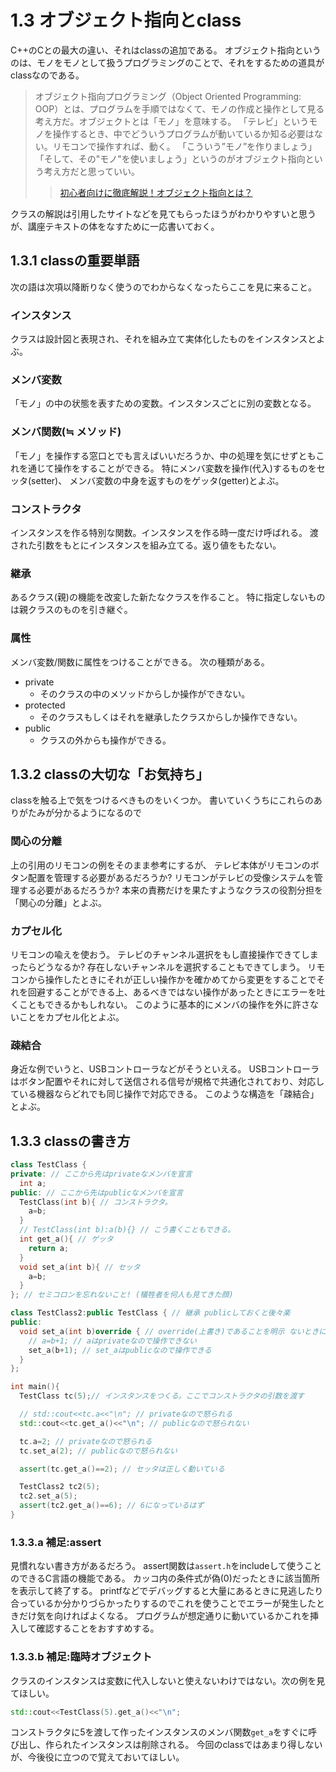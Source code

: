 # 1.3 オブジェクト指向とclass
C++のCとの最大の違い、それはclassの追加である。
オブジェクト指向というのは、モノをモノとして扱うプログラミングのことで、それをするための道具がclassなのである。

> オブジェクト指向プログラミング（Object Oriented Programming: OOP）とは、プログラムを手順ではなくて、モノの作成と操作として見る考え方だ。オブジェクトとは「モノ」を意味する。
>「テレビ」というモノを操作するとき、中でどういうプログラムが動いているか知る必要はない。リモコンで操作すれば、動く。
>「こういう”モノ”を作りましょう」「そして、その"モノ"を使いましょう」というのがオブジェクト指向という考え方だと思っていい。
>> [初心者向けに徹底解説！オブジェクト指向とは？](https://eng-entrance.com/what-oop)

クラスの解説は引用したサイトなどを見てもらったほうがわかりやすいと思うが、講座テキストの体をなすために一応書いておく。

## 1.3.1 classの重要単語

次の語は次項以降断りなく使うのでわからなくなったらここを見に来ること。

### インスタンス
クラスは設計図と表現され、それを組み立て実体化したものをインスタンスとよぶ。

### メンバ変数
「モノ」の中の状態を表すための変数。インスタンスごとに別の変数となる。

### メンバ関数(≒ メソッド)
「モノ」を操作する窓口とでも言えばいいだろうか、中の処理を気にせずともこれを通じて操作をすることができる。
特にメンバ変数を操作(代入)するものをセッタ(setter)、
メンバ変数の中身を返すものをゲッタ(getter)とよぶ。

### コンストラクタ
インスタンスを作る特別な関数。インスタンスを作る時一度だけ呼ばれる。
渡された引数をもとにインスタンスを組み立てる。返り値をもたない。

### 継承
あるクラス(親)の機能を改変した新たなクラスを作ること。
特に指定しないものは親クラスのものを引き継ぐ。

### 属性
メンバ変数/関数に属性をつけることができる。
次の種類がある。
- private
  - そのクラスの中のメソッドからしか操作ができない。
- protected
  - そのクラスもしくはそれを継承したクラスからしか操作できない。
- public
  - クラスの外からも操作ができる。

## 1.3.2 classの大切な「お気持ち」
classを触る上で気をつけるべきものをいくつか。
書いていくうちにこれらのありがたみが分かるようになるので

### 関心の分離
上の引用のリモコンの例をそのまま参考にするが、
テレビ本体がリモコンのボタン配置を管理する必要があるだろうか?
リモコンがテレビの受像システムを管理する必要があるだろうか?
本来の責務だけを果たすようなクラスの役割分担を「関心の分離」とよぶ。

### カプセル化
リモコンの喩えを使おう。
テレビのチャンネル選択をもし直接操作できてしまったらどうなるか?
存在しないチャンネルを選択することもできてしまう。
リモコンから操作したときにそれが正しい操作かを確かめてから変更をすることでそれを回避することができる上、あるべきではない操作があったときにエラーを吐くこともできるかもしれない。
このように基本的にメンバの操作を外に許さないことをカプセル化とよぶ。

### 疎結合
身近な例でいうと、USBコントローラなどがそうといえる。
USBコントローラはボタン配置やそれに対して送信される信号が規格で共通化されており、対応している機器ならどれでも同じ操作で対応できる。
このような構造を「疎結合」とよぶ。


## 1.3.3 classの書き方
```cpp
class TestClass {
private: // ここから先はprivateなメンバを宣言
  int a;
public: // ここから先はpublicなメンバを宣言
  TestClass(int b){ // コンストラクタ。
    a=b;
  }
  // TestClass(int b):a(b){} // こう書くこともできる。
  int get_a(){ // ゲッタ
    return a;
  }
  void set_a(int b){ // セッタ
    a=b;
  }
}; // セミコロンを忘れないこと! (犠牲者を何人も見てきた顔)

class TestClass2:public TestClass { // 継承 publicしておくと後々楽
public:
  void set_a(int b)override { // override(上書き)であることを明示 ないときにエラーが出て安全
    // a=b+1; // aはprivateなので操作できない
    set_a(b+1); // set_aはpublicなので操作できる
  }
};

int main(){
  TestClass tc(5);// インスタンスをつくる。ここでコンストラクタの引数を渡す

  // std::cout<<tc.a<<"\n"; // privateなので怒られる
  std::cout<<tc.get_a()<<"\n"; // publicなので怒られない

  tc.a=2; // privateなので怒られる
  tc.set_a(2); // publicなので怒られない

  assert(tc.get_a()==2); // セッタは正しく動いている

  TestClass2 tc2(5);
  tc2.set_a(5);
  assert(tc2.get_a()==6); // 6になっているはず
}
```

### 1.3.3.a 補足:assert
見慣れない書き方があるだろう。
assert関数は`assert.h`をincludeして使うことのできるC言語の機能である。
カッコ内の条件式が偽(0)だったときに該当箇所を表示して終了する。
printfなどでデバッグすると大量にあるときに見逃したり合っているか分かりづらかったりするのでこれを使うことでエラーが発生したときだけ気を向ければよくなる。
プログラムが想定通りに動いているかこれを挿入して確認することをおすすめする。

### 1.3.3.b 補足:臨時オブジェクト
クラスのインスタンスは変数に代入しないと使えないわけではない。次の例を見てほしい。
```cpp
std::cout<<TestClass(5).get_a()<<"\n";
```
コンストラクタに5を渡して作ったインスタンスのメンバ関数`get_a`をすぐに呼び出し、作られたインスタンスは削除される。
今回のclassではあまり得しないが、今後役に立つので覚えておいてほしい。
